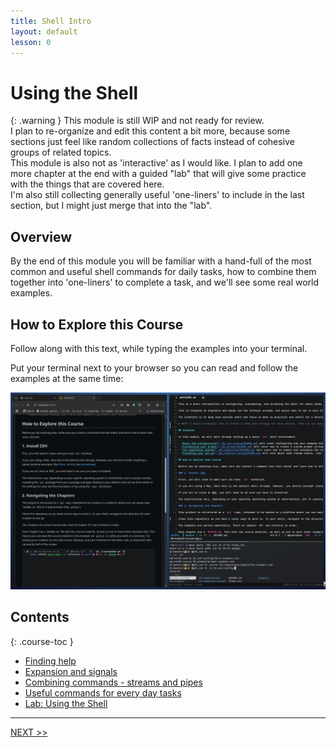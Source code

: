 ```yaml
---
title: Shell Intro
layout: default
lesson: 0
---
```

# Using the Shell

{: .warning }
This module is still WIP and not ready for review.
<br>
I plan to re-organize and edit this content a bit more, because some sections just feel like random collections of facts instead of cohesive groups of related topics.
<br>
This module is also not as 'interactive' as I would like. I plan to add one more chapter at the end with a guided "lab" that will give some practice with the things that are covered here.
<br>
I'm also still collecting generally useful 'one-liners' to include in the last section, but I might just merge that into the "lab".

## Overview

By the end of this module you will be familiar with a hand-full of the most common and useful shell commands for daily tasks, how to combine them together into 'one-liners' to complete a task, and we'll see some real world examples.

## How to Explore this Course

Follow along with this text, while typing the examples into your terminal.

Put your terminal next to your browser so you can read and follow the examples at the same time:

![image](../img/side-by-side.png)

## Contents

{: .course-toc }
- [Finding help](./01_help-hisory)
- [Expansion and signals](./02_expansion-signals)
- [Combining commands - streams and pipes](./03_streams-and-pipes)
- [Useful commands for every day tasks](./04_commands)
- [Lab: Using the Shell](./05_lab1.md)

---

[NEXT >>](./01_help-hisory)
